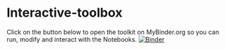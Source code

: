 # Interactive-toolbox
Click on the button below to open the toolkit on MyBinder.org so you can run, modify and interact with the Notebooks.
[![Binder](https://mybinder.org/badge_logo.svg)](https://mybinder.org/v2/gh/AndresPenuela/Interactive-toolbox.git/master)
